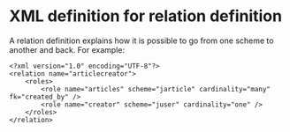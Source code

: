 # XML definition for relation definition

A relation definition explains how it is possible to go from one scheme to another and back. For example:

    <?xml version="1.0" encoding="UTF-8"?>
    <relation name="articlecreator">
    	<roles>
    		<role name="articles" scheme="jarticle" cardinality="many" fk="created_by" />
    		<role name="creator" scheme="juser" cardinality="one" />
    	</roles>
    </relation>

